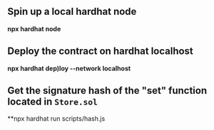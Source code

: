 







## Spin up a local hardhat node<br>
**npx hardhat node**

## Deploy the contract on hardhat localhost<br>
**npx hardhat dep)loy  --network localhost** 

## Get the signature hash of the "set" function located in `Store.sol`<br>
**npx hardhat run scripts/hash.js
